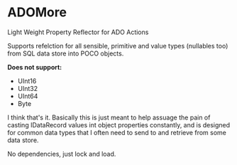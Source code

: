 ADOMore
=======

Light Weight Property Reflector for ADO Actions

Supports refelction for all sensible, primitive and value types (nullables too) from SQL data store into POCO objects.  

**Does not support:** 

- UInt16
- UInt32
- UInt64
- Byte

I think that's it. Basically this is just meant to help assuage the pain of casting IDataRecord values
int object properties constantly, and is designed for common data types that I often need to send to 
and retrieve from some data store.

No dependencies, just lock and load.


